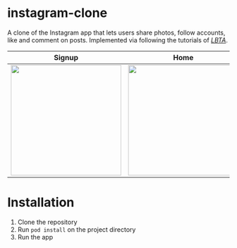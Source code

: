 # instagram-clone

A clone of the Instagram app that lets users share photos, follow accounts, like and comment on posts. Implemented via following the tutorials of *[LBTA](https://www.letsbuildthatapp.com/)*.

| Signup      | Home        | Search      | Profile     |
|-------------|-------------|-------------|-------------|
<img src="https://github.com/medihakarakus/instagram-clone/assets/134655943/5e0c0159-2319-4494-a5ab-58bbbde1df58" width=250/> | <img src="https://github.com/medihakarakus/instagram-clone/assets/134655943/6159a1e7-6ecf-40bb-96e6-4c728a45d62a" width=250/> | <img src="https://github.com/medihakarakus/instagram-clone/assets/134655943/fab5b6b8-aba2-4878-b24b-5c30250144c1" width=250/> | <img src="https://github.com/medihakarakus/instagram-clone/assets/134655943/088cde7b-7911-4e11-8a23-ec8ed8ddedc1" width=250/> |   


# Installation


1. Clone the repository 
2. Run `pod install` on the project directory
3. Run the app
